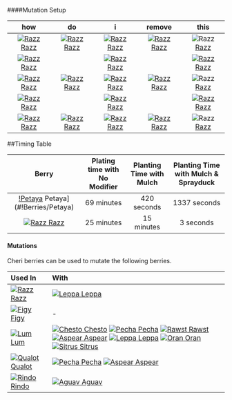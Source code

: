 ####Mutation Setup

how | do | i | remove | this
| :----: | :----: | :----: | :----: | :----: |
[![Razz](./pokeclicker/docs/assets/images/items/berry/Razz.png) Razz](#!Berries/Razz) | [![Razz](./pokeclicker/docs/assets/images/items/berry/Razz.png) Razz](#!Berries/Razz) | [![Razz](./pokeclicker/docs/assets/images/items/berry/Razz.png) Razz](#!Berries/Razz) | [![Razz](./pokeclicker/docs/assets/images/items/berry/Razz.png) Razz](#!Berries/Razz) | ![Razz](./pokeclicker/docs/assets/images/items/berry/Razz.png) [Razz](#!Berries/Razz) 
[![Razz](./pokeclicker/docs/assets/images/items/berry/Razz.png) Razz](#!Berries/Razz) |   | [![Razz](./pokeclicker/docs/assets/images/items/berry/Razz.png) Razz](#!Berries/Razz) |   | [![Razz](./pokeclicker/docs/assets/images/items/berry/Razz.png) Razz](#!Berries/Razz) 
[![Razz](./pokeclicker/docs/assets/images/items/berry/Razz.png) Razz](#!Berries/Razz) | [![Razz](./pokeclicker/docs/assets/images/items/berry/Razz.png) Razz](#!Berries/Razz) | [![Razz](./pokeclicker/docs/assets/images/items/berry/Razz.png) Razz](#!Berries/Razz) | [![Razz](./pokeclicker/docs/assets/images/items/berry/Razz.png) Razz](#!Berries/Razz) | ![Razz](./pokeclicker/docs/assets/images/items/berry/Razz.png) [Razz](#!Berries/Razz) 
[![Razz](./pokeclicker/docs/assets/images/items/berry/Razz.png) Razz](#!Berries/Razz) |   | [![Razz](./pokeclicker/docs/assets/images/items/berry/Razz.png) Razz](#!Berries/Razz) |   | [![Razz](./pokeclicker/docs/assets/images/items/berry/Razz.png) Razz](#!Berries/Razz) 
[![Razz](./pokeclicker/docs/assets/images/items/berry/Razz.png) Razz](#!Berries/Razz) | [![Razz](./pokeclicker/docs/assets/images/items/berry/Razz.png) Razz](#!Berries/Razz) | [![Razz](./pokeclicker/docs/assets/images/items/berry/Razz.png) Razz](#!Berries/Razz) | [![Razz](./pokeclicker/docs/assets/images/items/berry/Razz.png) Razz](#!Berries/Razz) | ![Razz](./pokeclicker/docs/assets/images/items/berry/Razz.png) [Razz](#!Berries/Razz) 

##Timing Table

Berry | Plating time with No Modifier | Planting Time with Mulch | Planting Time with Mulch & Sprayduck
| :----: | :----: | :----: | :----: |
[!Petaya](./pokeclicker/docs/assets/images/items/berry/Petaya.png) Petaya](#!Berries/Petaya) | 69 minutes | 420 seconds | 1337 seconds
[![Razz](./pokeclicker/docs/assets/images/items/berry/Razz.png) Razz](#!Berries/Razz) | 25 minutes | 15 minutes | 3 seconds


#### Mutations
 
Cheri berries can be used to mutate the following berries.

Used In | With
:---- | :----
[![Razz](./pokeclicker/docs/assets/images/items/berry/Razz.png) Razz](#!Berries/Razz) | [![Leppa](./pokeclicker/docs/assets/images/items/berry/Leppa.png) Leppa](#!Berries/Leppa)
[![Figy](./pokeclicker/docs/assets/images/items/berry/Figy.png) Figy](#!Berries/Figy) | -
[![Lum](./pokeclicker/docs/assets/images/items/berry/Lum.png) Lum](#!Berries/Lum) | [![Chesto](./pokeclicker/docs/assets/images/items/berry/Chesto.png) Chesto](#!Berries/Chesto) [![Pecha](./pokeclicker/docs/assets/images/items/berry/Pecha.png) Pecha](#!Berries/Pecha) [![Rawst](./pokeclicker/docs/assets/images/items/berry/Rawst.png) Rawst](#!Berries/Rawst) [![Aspear](./pokeclicker/docs/assets/images/items/berry/Aspear.png) Aspear](#!Berries/Aspear) [![Leppa](./pokeclicker/docs/assets/images/items/berry/Leppa.png) Leppa](#!Berries/Leppa) [![Oran](./pokeclicker/docs/assets/images/items/berry/Oran.png) Oran](#!Berries/Oran) [![Sitrus](./pokeclicker/docs/assets/images/items/berry/Sitrus.png) Sitrus](#!Berries/Sitrus)
[![Qualot](./pokeclicker/docs/assets/images/items/berry/Qualot.png) Qualot](#!Berries/Qualot) | [![Pecha](./pokeclicker/docs/assets/images/items/berry/Pecha.png) Pecha](#!Berries/Pecha) [![Aspear](./pokeclicker/docs/assets/images/items/berry/Aspear.png) Aspear](#!Berries/Aspear)
[![Rindo](./pokeclicker/docs/assets/images/items/berry/Rindo.png) Rindo](#!Berries/Rindo) | [![Aguav](./pokeclicker/docs/assets/images/items/berry/Aguav.png) Aguav](#!Berries/Aguav)

